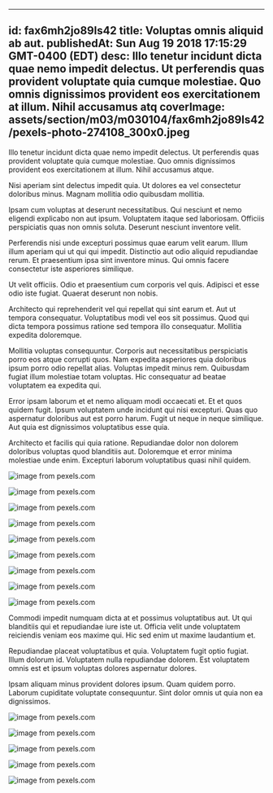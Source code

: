 
---
id: fax6mh2jo89ls42
title: Voluptas omnis aliquid ab aut.
publishedAt: Sun Aug 19 2018 17:15:29 GMT-0400 (EDT)
desc: Illo tenetur incidunt dicta quae nemo impedit delectus. Ut perferendis quas provident voluptate quia cumque molestiae. Quo omnis dignissimos provident eos exercitationem at illum. Nihil accusamus atq
coverImage: assets/section/m03/m030104/fax6mh2jo89ls42/pexels-photo-274108_300x0.jpeg
---




Illo tenetur incidunt dicta quae nemo impedit delectus. Ut perferendis quas provident voluptate quia cumque molestiae. Quo omnis dignissimos provident eos exercitationem at illum. Nihil accusamus atque.
 Nisi aperiam sint delectus impedit quia. Ut dolores ea vel consectetur doloribus minus. Magnam mollitia odio quibusdam mollitia.
 Ipsam cum voluptas at deserunt necessitatibus. Qui nesciunt et nemo eligendi explicabo non aut ipsum. Voluptatem itaque sed laboriosam. Officiis perspiciatis quas non omnis soluta. Deserunt nesciunt inventore velit.


Perferendis nisi unde excepturi possimus quae earum velit earum. Illum illum aperiam qui ut qui qui impedit. Distinctio aut odio aliquid repudiandae rerum. Et praesentium ipsa sint inventore minus. Qui omnis facere consectetur iste asperiores similique.
 Ut velit officiis. Odio et praesentium cum corporis vel quis. Adipisci et esse odio iste fugiat. Quaerat deserunt non nobis.
 Architecto qui reprehenderit vel qui repellat qui sint earum et. Aut ut tempora consequatur. Voluptatibus modi vel eos sit possimus. Quod qui dicta tempora possimus ratione sed tempora illo consequatur. Mollitia expedita doloremque.


Mollitia voluptas consequuntur. Corporis aut necessitatibus perspiciatis porro eos atque corrupti quos. Nam expedita asperiores quia doloribus ipsum porro odio repellat alias. Voluptas impedit minus rem. Quibusdam fugiat illum molestiae totam voluptas. Hic consequatur ad beatae voluptatem ea expedita qui.
 Error ipsam laborum et et nemo aliquam modi occaecati et. Et et quos quidem fugit. Ipsum voluptatem unde incidunt qui nisi excepturi. Quas quo aspernatur doloribus aut est porro harum. Fugit ut neque in neque similique. Aut quia est dignissimos voluptatibus esse quia.
 Architecto et facilis qui quia ratione. Repudiandae dolor non dolorem doloribus voluptas quod blanditiis aut. Doloremque et error minima molestiae unde enim. Excepturi laborum voluptatibus quasi nihil quidem.



![image from pexels.com](assets/section/m03/m030104/fax6mh2jo89ls42/pexels-photo-274108.jpeg)

![image from pexels.com](assets/section/m03/m030104/fax6mh2jo89ls42/pexels-photo-1325769.jpeg)

![image from pexels.com](assets/section/m03/m030104/fax6mh2jo89ls42/pexels-photo-1325708.jpeg)

![image from pexels.com](assets/section/m03/m030104/fax6mh2jo89ls42/pexels-photo-1325722.jpeg)

![image from pexels.com](assets/section/m03/m030104/fax6mh2jo89ls42/pexels-photo-1325679.jpeg)

![image from pexels.com](assets/section/m03/m030104/fax6mh2jo89ls42/pexels-photo-105597.jpeg)

![image from pexels.com](assets/section/m03/m030104/fax6mh2jo89ls42/pexels-photo-1325722.jpeg)

![image from pexels.com](assets/section/m03/m030104/fax6mh2jo89ls42/pexels-photo-1386965.jpeg)

![image from pexels.com](assets/section/m03/m030104/fax6mh2jo89ls42/pexels-photo-1325710.jpeg)





Commodi impedit numquam dicta at et possimus voluptatibus aut. Ut qui blanditiis qui et repudiandae iure iste ut. Officia velit unde voluptatem reiciendis veniam eos maxime qui. Hic sed enim ut maxime laudantium et.
 Repudiandae placeat voluptatibus et quia. Voluptatem fugit optio fugiat. Illum dolorum id. Voluptatem nulla repudiandae dolorem. Est voluptatem omnis est et ipsum voluptas dolores aspernatur dolores.
 Ipsam aliquam minus provident dolores ipsum. Quam quidem porro. Laborum cupiditate voluptate consequuntur. Sint dolor omnis ut quia non ea dignissimos.



![image from pexels.com](assets/section/m03/m030104/fax6mh2jo89ls42/pexels-photo-1325747.jpeg)

![image from pexels.com](assets/section/m03/m030104/fax6mh2jo89ls42/pexels-photo-1325735.jpeg)

![image from pexels.com](assets/section/m03/m030104/fax6mh2jo89ls42/pexels-photo-265755.jpeg)

![image from pexels.com](assets/section/m03/m030104/fax6mh2jo89ls42/pexels-photo-1325653.jpeg)

![image from pexels.com](assets/section/m03/m030104/fax6mh2jo89ls42/pexels-photo-1325714.jpeg)



